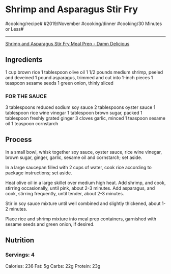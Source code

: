 # Shrimp and Asparagus Stir Fry
#cooking/recipe# #2019/November #cooking/dinner #cooking/30 Minutes or Less#
- - - -
[Shrimp and Asparagus Stir Fry Meal Prep - Damn Delicious](https://damndelicious.net/2017/06/13/shrimp-and-asparagus-stir-fry-meal-prep/)

## Ingredients
1 cup brown rice
1 tablespoon olive oil
1 1/2 pounds medium shrimp, peeled and deveined
1 pound asparagus, trimmed and cut into 1-inch pieces
1 teaspoon sesame seeds
1 green onion, thinly sliced

### FOR THE SAUCE
3 tablespoons reduced sodium soy sauce
2 tablespoons oyster sauce
1 tablespoon rice wine vinegar
1 tablespoon brown sugar, packed
1 tablespoon freshly grated ginger
3 cloves garlic, minced
1 teaspoon sesame oil
1 teaspoon cornstarch

## Process
In a small bowl, whisk together soy sauce, oyster sauce, rice wine vinegar, brown sugar, ginger, garlic, sesame oil and cornstarch; set aside.

In a large saucepan filled with 2 cups of water, cook rice according to package instructions; set aside.

Heat olive oil in a large skillet over medium high heat. Add shrimp, and cook, stirring occasionally, until pink, about 2-3 minutes. Add asparagus, and cook, stirring frequently, until tender, about 2-3 minutes.

Stir in soy sauce mixture until well combined and slightly thickened, about 1-2 minutes.

Place rice and shrimp mixture into meal prep containers, garnished with sesame seeds and green onion, if desired.

## Nutrition
### Servings: 4
Calories: 236
Fat: 5g
Carbs: 22g
Protein: 23g